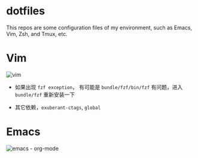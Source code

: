 dotfiles
========

This repos are some configuration files of my environment, such as Emacs, Vim, Zsh, and Tmux, etc.

Vim
=======

![vim](./screenshot/vim.png)

* 如果出现 `fzf exception`， 有可能是 `bundle/fzf/bin/fzf` 有问题，进入
  `bundle/fzf` 重新安装一下

* 其它依赖，`exuberant-ctags`, `global`

Emacs
=======

![emacs - org-mode](./screenshot/emacs-org-mode.png)
